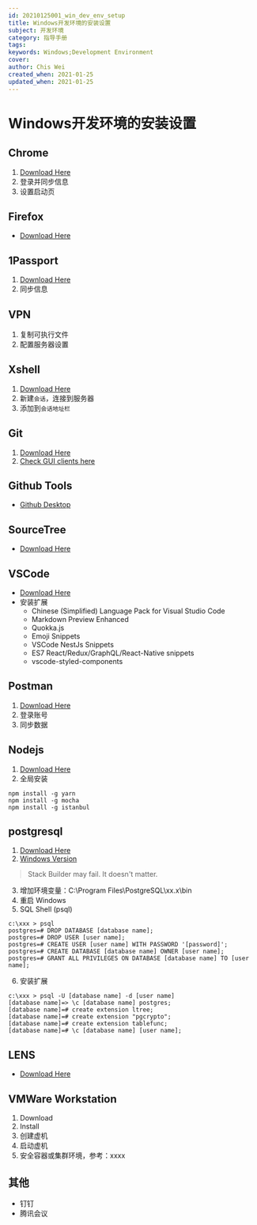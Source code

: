 ```yaml
---
id: 20210125001_win_dev_env_setup
title: Windows开发环境的安装设置
subject: 开发环境
category: 指导手册
tags: 
keywords: Windows;Development Environment
cover: 
author: Chis Wei
created_when: 2021-01-25
updated_when: 2021-01-25
---
```


# Windows开发环境的安装设置

## Chrome

1. [Download Here](https://www.google.com/chrome/)
1. 登录并同步信息
1. 设置启动页

## Firefox

- [Download Here](http://www.firefox.com.cn/)

## 1Passport

1. [Download Here](https://1password.com/)
1. 同步信息

## VPN

1. 复制可执行文件
1. 配置服务器设置

## Xshell

1. [Download Here](https://www.netsarang.com/en/xshell/)
1. 新建`会话`，连接到服务器
1. 添加到`会话地址栏`

## Git

1. [Download Here](https://git-scm.com/downloads)
1. [Check GUI clients here](https://git-scm.com/downloads/guis)

## Github Tools

- [Github Desktop](https://desktop.github.com/)

## SourceTree

- [Download Here](https://www.sourcetreeapp.com/)

## VSCode

- [Download Here](https://code.visualstudio.com/)
- 安装扩展
  + Chinese (Simplified) Language Pack for Visual Studio Code
  + Markdown Preview Enhanced
  + Quokka.js
  + Emoji Snippets
  + VSCode NestJs Snippets
  + ES7 React/Redux/GraphQL/React-Native snippets
  + vscode-styled-components

## Postman

1. [Download Here](https://www.postman.com/downloads/)
1. 登录账号
1. 同步数据

## Nodejs

1. [Download Here](https://nodejs.org/en/download/)
1. 全局安装

```
npm install -g yarn
npm install -g mocha
npm install -g istanbul
```

## postgresql

1. [Download Here](https://www.postgresql.org/download/)
1. [Windows Version](https://www.enterprisedb.com/downloads/postgres-postgresql-downloads)
  
  > Stack Builder may fail. It doesn't matter.

3. 增加环境变量：C:\Program Files\PostgreSQL\xx.x\bin
1. 重启 Windows
1. SQL Shell (psql)

```
c:\xxx > psql
postgres=# DROP DATABASE [database name];
postgres=# DROP USER [user name];
postgres=# CREATE USER [user name] WITH PASSWORD '[password]';
postgres=# CREATE DATABASE [database name] OWNER [user name];
postgres=# GRANT ALL PRIVILEGES ON DATABASE [database name] TO [user name];
```

6. 安装扩展

```
c:\xxx > psql -U [database name] -d [user name]
[database name]=> \c [database name] postgres;
[database name]=# create extension ltree;
[database name]=# create extension "pgcrypto";
[database name]=# create extension tablefunc;
[database name]=# \c [database name] [user name];
```

## LENS

- [Download Here](https://github.com/lensapp/lens/releases/download/v3.5.0/Lens-Setup-3.5.0.exe)

## VMWare Workstation

1. Download
1. Install
1. 创建虚机
1. 启动虚机
1. 安全容器或集群环境，参考：xxxx

## 其他

- 钉钉
- 腾讯会议

